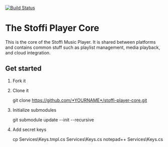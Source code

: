 [![Build Status]( https://ci.appveyor.com/api/projects/status/github/simplare/stoffi-player-core?branch=develop&svg=true)](https://ci.appveyor.com/project/simplare/stoffi-player-core)

# The Stoffi Player Core
This is the core of the Stoffi Music Player. It is shared between platforms and contains common stuff such as playlist management, media playback, and cloud integration.

## Get started

  1. Fork it
  2. Clone it
  
        git clone https://github.com/*YOURNAME*/stoffi-player-core.git

  3. Initialize submodules
  
        git submodule update --init --recursive

  4. Add secret keys
  
        cp Services\Keys.tmpl.cs Services\Keys.cs
        notepad++ Services\Keys.cs
